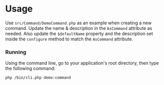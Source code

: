 # Usage

Use `src/Command/DemoCommand.php` as an example when creating a new command.
Update the name & description in the `AsCommand` attribute as needed.
Also update the `$defaultName` property and the description set inside the `configure` method to match the `AsCommand` attribute.

### Running
Using the command line, go to your application's root directory, then type the following command:

    php /bin/cli.php demo:command
